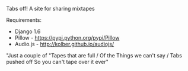 Tabs off! A site for sharing mixtapes

Requirements:
* Django 1.6
* Pillow - https://pypi.python.org/pypi/Pillow
* Audio.js  - http://kolber.github.io/audiojs/


"Just a couple of "Tapes that are full / Of the Things we can't say / Tabs pushed off So you can't tape over it ever"
